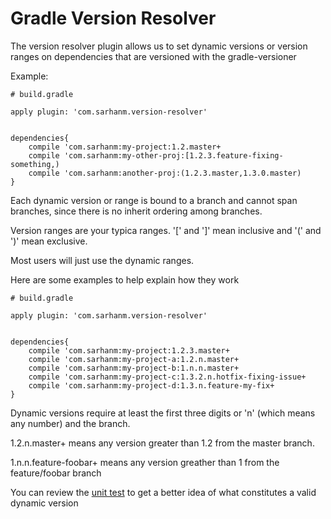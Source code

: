 # Gradle Version Resolver

The version resolver plugin allows us to set dynamic versions or version ranges on dependencies that are versioned with the gradle-versioner

Example:

    # build.gradle
    
    apply plugin: 'com.sarhanm.version-resolver'
    
    
    dependencies{
        compile 'com.sarhanm:my-project:1.2.master+
        compile 'com.sarhanm:my-other-proj:[1.2.3.feature-fixing-something,)
        compile 'com.sarhanm:another-proj:(1.2.3.master,1.3.0.master)
    }
    
Each dynamic version or range is bound to a branch and cannot span branches, since there is no inherit ordering among branches.
 
Version ranges are your typica ranges. '[' and ']' mean inclusive and '(' and ')' mean exclusive. 

Most users will just use the dynamic ranges. 

Here are some examples to help explain how they work

    # build.gradle
        
    apply plugin: 'com.sarhanm.version-resolver'
    
    
    dependencies{
        compile 'com.sarhanm:my-project:1.2.3.master+
        compile 'com.sarhanm:my-project-a:1.2.n.master+
        compile 'com.sarhanm:my-project-b:1.n.n.master+
        compile 'com.sarhanm:my-project-c:1.3.2.n.hotfix-fixing-issue+
        compile 'com.sarhanm:my-project-d:1.3.n.feature-my-fix+        
    }  
    
Dynamic versions require at least the first three digits or 'n' (which means any number) and the branch. 

1.2.n.master+ means any version greater than 1.2 from the master branch.

1.n.n.feature-foobar+ means any version greather than 1 from the feature/foobar branch

You can review the [unit test](../src/test/groovy/com/sarhanm/resolver/VersionDynamicTest.groovy) to get a better idea of what constitutes a valid dynamic version
